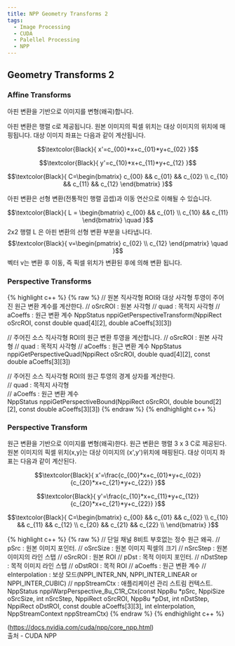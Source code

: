```yaml
---
title: NPP Geometry Transforms 2
tags:
  - Image Processing
  - CUDA
  - Palellel Processing
  - NPP
---
```


## Geometry Transforms 2
 
<!--more-->
### Affine Transforms
 아핀 변환을 기반으로 이미지를 변형(왜곡)합니다.

 아핀 변환은 행렬 c로 제공됩니다. 원본 이미지의 픽셀 위치는 대상 이미지의 위치에 매핑됩니다. 대상 이미지 좌표는 다음과 같이 계산됩니다. 

$$\textcolor{Black}{
  x'=c_{00}*x+c_{01}*y+c_{02}
}$$

$$\textcolor{Black}{
  y'=c_{10}*x+c_{11}*y+c_{12}
}$$

$$\textcolor{Black}{
  C=\begin{bmatrix}
  c_{00} && c_{01} && c_{02} \\
  c_{10} && c_{11} && c_{12}
  \end{bmatrix}
}$$

 아핀 변환은 선형 변환(전통적인 행렬 곱셉)과 이동 연산으로 이해될 수 있습니다. 

   $$\textcolor{Black}{
  L = \begin{bmatrix}
   c_{00} && c_{01}
  \\ c_{10} && c_{11} 
   \end{bmatrix} \quad 
}$$
2x2 행렬 L 은 아핀 변환의 선형 변환 부분을 나타냅니다. 
$$\textcolor{Black}{
  v=\begin{pmatrix}
    c_{02}
  \\  c_{12} 
   \end{pmatrix} \quad 
}$$
벡터 v는 변환 후 이동, 즉 픽셀 위치가 변환된 후에 의해 변환 됩니다.
### Perspective Transforms

 {% highlight c++ %}
   {% raw %}
   // 원본 직사각형 ROI와 대상 사각형 투영이 주어진 원근 변환 계수를 계산한다.
   // oSrcROI : 원본 사각형
   // quad : 목적지 사각형
   // aCoeffs : 원근 변환 계수
   NppStatus nppiGetPerspectiveTransform(NppiRect oSrcROI, const double quad[4][2], double aCoeffs[3][3])
   
   // 주어진 소스 직사각형 ROI의 원근 변환 투영을 계산합니다.
   // oSrcROI : 원본 사각형
   // quad : 목적지 사각형
   // aCoeffs : 원근 변환 계수
   NppStatus nppiGetPerspectiveQuad(NppiRect oSrcROI, double quad[4][2], const double aCoeffs[3][3])

   // 주어진 소스 직사각형 ROI의 원근 투영의 경계 상자를 계산한다.  
   // quad : 목적지 사각형  
   // aCoeffs : 원근 변환 계수  
   NppStatus nppiGetPerspectiveBound(NppiRect oSrcROI, double bound[2][2], const double aCoeffs[3][3])
   {% endraw %}
 {% endhighlight c++ %}

### Perspective Transform
 원근 변환을 기반으로 이미지를 변형(왜곡)한다.
 원근 변환은 행렬 3 x 3 C로 제공된다. 원본 이미지의 픽셀 위치(x,y)는 대상 이미지의 (x',y')위치에 매핑된다. 대상 이미지 좌표는 다음과 같이 계산된다.

 $$\textcolor{Black}{
  x'=\frac{c_{00}*x+c_{01}*y+c_{02}}
  {c_{20}*x+c_{21}*y+c_{22}}
}$$

$$\textcolor{Black}{
  y'=\frac{c_{10}*x+c_{11}*y+c_{12}}
  {c_{20}*x+c_{21}*y+c_{22}}
}$$

$$\textcolor{Black}{
  C=\begin{bmatrix}
  c_{00} && c_{01} && c_{02} \\
  c_{10} && c_{11} && c_{12} \\
  c_{20} && c_{21} && c_{22} \\
  \end{bmatrix}
}$$

{% highlight c++ %}
  {% raw %}
  // 단일 채널 8비트 부호없는 정수 원근 왜곡.
  // pSrc : 원본 이미지 포인터.
  // oSrcSize : 원본 이미지 픽셀의 크기
  // nSrcStep : 원본 이미지의 라인 스탭
  // oSrcROI : 원본 ROI
  // pDst : 목적 이미지 포인터.
  // nDstStep : 목적 이미지 라인 스탭
  // oDstROI : 목적 ROI
  // aCoeffs : 원근 변환 계수
  // eInterpolation : 보상 모드(NPPI_INTER_NN, NPPI_INTER_LINEAR or NPPI_INTER_CUBIC)
  // nppStreamCtx : 애플리케이션 관리 스트림 컨텍스트.
  NppStatus nppiWarpPerspective_8u_C1R_Ctx(const Npp8u *pSrc, NppiSize oSrcSize, int nSrcStep, NppiRect oSrcROI, Npp8u *pDst, int nDstStep, NppiRect oDstROI, const double aCoeffs[3][3], int eInterpolation, NppStreamContext nppStreamCtx)
  {% endraw %}
{% endhighlight c++ %}

 (https://docs.nvidia.com/cuda/npp/core_npp.html)  
출처 - CUDA NPP
